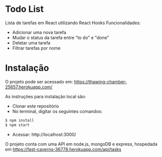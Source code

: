 # Todo List

Lista de tarefas em React utilizando React Hooks
Funcionalidades:

* Adicionar uma nova tarefa
* Mudar o status da tarefa entre "to do" e "done"
* Deletar uma tarefa
* Filtrar tarefas por nome

# Instalação

O projeto pode ser acessado em: https://thawing-chamber-25657.herokuapp.com/

As instruções para instalação local são:

  - Clonar este repositório
  - No terminal, digitar os seguintes comandos:
  ```sh
$ npm install 
$ npm start
```
 - Acessar: http://localhost:3000/
  
 
O projeto conta com uma API em node.js, mongoDB e express, hospedada em https://fast-caverns-36778.herokuapp.com/api/tasks

